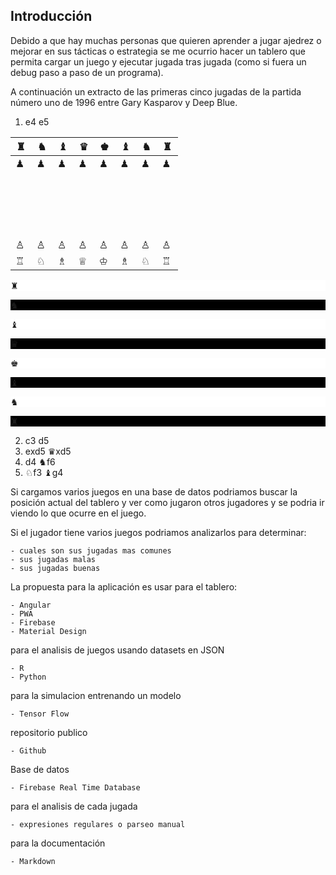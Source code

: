 ## Introducción

Debido a que hay muchas personas que quieren aprender a jugar ajedrez o mejorar
en sus tácticas o estrategia se me ocurrio hacer un tablero que permita cargar
un juego y ejecutar jugada tras jugada (como si fuera un debug paso a paso de un
programa).

A continuación un extracto de las primeras cinco jugadas de la partida número uno
de 1996 entre Gary Kasparov y Deep Blue.

1. e4 e5

| &#9820; | &#9822; | &#9821; | &#9819; | &#9818; | &#9821; | &#9822; | &#9820; |
|-|-|-|-|-|-|-|-|
| &#9823; | &#9823; | &#9823; | &#9823; | &#9823; | &#9823; | &#9823; | &#9823; |
| &#8193; | &#8193; | &#8193; | &#8193; | &#8193; | &#8193; | &#8193; | &#8193; |
| &#8193; | &#8193; | &#8193; | &#8193; | &#8193; | &#8193; | &#8193; | &#8193; |
| &#8193; | &#8193; | &#8193; | &#8193; | &#8193; | &#8193; | &#8193; | &#8193; |
| &#8193; | &#8193; | &#8193; | &#8193; | &#8193; | &#8193; | &#8193; | &#8193; |
| &#9817; | &#9817; | &#9817; | &#9817; | &#9817; | &#9817; | &#9817; | &#9817; |
| &#9814; | &#9816; | &#9815; | &#9813; | &#9812; | &#9815; | &#9816; | &#9814; |

<div>
    <div name = "Fila8">
        <div name = "a8" style="background-color:white;">
            <p>&#9820;</p>
        </div>
        <div name = "b8" style="background-color:black;">
            <p>&#9822;</p>
        </div>
        <div name = "c8" style="background-color:white;">
            <p>&#9821;</p>
        </div>
        <div name = "d8" style="background-color:black;">
            <p>&#9819;</p>
        </div>
        <div name = "e8" style="background-color:white;">
            <p>&#9818;</p>
        </div>
        <div name = "f8" style="background-color:black;">
            <p>&#9821;</p>
        </div>
        <div name = "g8" style="background-color:white;">
            <p>&#9822;</p>
        </div>
        <div name = "h8" style="background-color:black;">
            <p>&#9820;</p>
        </div>
    </div>
</div>


2. c3 d5
3. exd5 &#9819;xd5
4. d4 &#9822;f6
5. &#9816;f3 &#9821;g4

Si cargamos varios juegos en una base de datos podriamos buscar la posición
actual del tablero y ver como jugaron otros jugadores y se podria ir viendo lo que
ocurre en el juego.

Si el jugador tiene varios juegos podriamos analizarlos para determinar:

    - cuales son sus jugadas mas comunes
    - sus jugadas malas
    - sus jugadas buenas

La propuesta para la aplicación es usar para el tablero:

    - Angular
    - PWA
    - Firebase
    - Material Design

para el analisis de juegos usando datasets en JSON

    - R
    - Python

para la simulacion entrenando un modelo

    - Tensor Flow

repositorio publico

    - Github

Base de datos

    - Firebase Real Time Database

para el analisis de cada jugada

    - expresiones regulares o parseo manual

para la documentación

    - Markdown